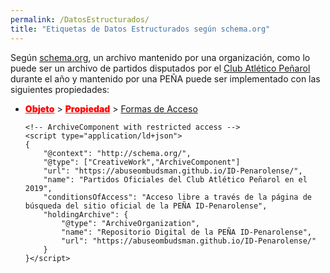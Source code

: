 ```yaml
---
permalink: /DatosEstructurados/
title: "Etiquetas de Datos Estructurados según schema.org"
---
```


Según <a href="http://schema.org">schema.org</a>, un archivo mantenido por una organización, como lo puede ser un archivo de partidos disputados por el <a href="http://peñarol.org">Club Atlético Peñarol </a>durante el año y mantenido por una PEÑA puede ser implementado con las siguientes propiedades:
 - <a href="https://schema.org/Thing" style="color: red;font-weight: 900;">Objeto</a> > <a href="https://schema.org/Property" style="color: red;font-weight: 900;">Propiedad</a> > <a href="https://schema.org/conditionsOfAccess">Formas de Acceso</a>
 
    ```jsonld
    <!-- ArchiveComponent with restricted access -->
    <script type="application/ld+json">
    {
        "@context": "http://schema.org/",
        "@type": ["CreativeWork","ArchiveComponent"]
        "url": "https://abuseombudsman.github.io/ID-Penarolense/",
        "name": "Partidos Oficiales del Club Atlético Peñarol en el 2019",
        "conditionsOfAccess": "Acceso libre a través de la página de búsqueda del sitio oficial de la PEÑA ID-Penarolense",
        "holdingArchive": {
            "@type": "ArchiveOrganization",
            "name": "Repositorio Digital de la PEÑA ID-Penarolense",
            "url": "https://abuseombudsman.github.io/ID-Penarolense/"
        }
    }</script>
   ```

